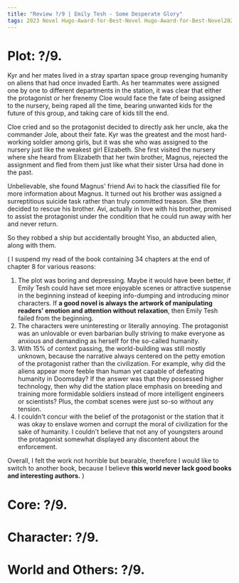 ```yaml
---
title: "Review ?/9 | Emily Tesh - Some Desperate Glory"
tags: 2023 Novel Hugo-Award-for-Best-Novel Hugo-Award-for-Best-Novel2024 Tordotcom/Orbit-Books science-fiction
---
```


# Plot: ?/9. 
Kyr and her mates lived in a stray spartan space group revenging humanity on aliens that had once invaded Earth. 
As her teammates were assigned one by one to different departments in the station, it was clear that either the protagonist or her frenemy Cloe would face the fate of being assigned to the nursery, being raped all the time, bearing unwanted kids for the future of this group, and taking care of kids till the end.

Cloe cried and so the protagonist decided to directly ask her uncle, aka the commander Jole, about their fate. Kyr was the greatest and the most hard-working soldier among girls, but it was she who was assigned to the nursery just like the weakest girl Elizabeth.
She first visited the nursery where she heard from Elizabeth that her twin brother, Magnus, rejected the assignment and fled from them just like what their sister Ursa had done in the past.

Unbelievable, she found Magnus' friend Avi to hack the classified file for more information about Magnus. It turned out his brother was assigned a surreptitious suicide task rather than truly committed treason. She then decided to rescue his brother. Avi, actually in love with his brother, promised to assist the protagonist under the condition that he could run away with her and never return.

So they robbed a ship but accidentally brought Yiso, an abducted alien, along with them.

(
I suspend my read of the book containing 34 chapters at the end of chapter 8 for various reasons:
1. The plot was boring and depressing. Maybe it would have been better, if Emily Tesh could have set more enjoyable scenes or attractive suspense in the beginning instead of keeping info-dumping and introducing minor characters. If **a good novel is always the artwork of manipulating readers' emotion and attention without relaxation**, then Emily Tesh failed from the beginning.
2. The characters were uninteresting or literally annoying. The protagonist was an unlovable or even barbarian bully striving to make everyone as anxious and demanding as herself for the so-called humanity.
3. With 15% of context passing, the world-building was still mostly unknown, because the narrative always centered on the petty emotion of the protagonist rather than the civilization. For example, why did the aliens appear more feeble than human yet capable of defeating humanity in Doomsday? If the answer was that they possessed higher technology, then why did the station place emphasis on breeding and training more formidable soldiers instead of more intelligent engineers or scientists? Plus, the combat scenes were just so-so without any tension.
4. I couldn't concur with the belief of the protagonist or the station that it was okay to enslave women and corrupt the moral of civilization for the sake of humanity. I couldn't believe that not any of youngsters around the protagonist somewhat displayed any discontent about the enforcement.

Overall, I felt the work not horrible but bearable, therefore I would like to switch to another book, because I believe **this world never lack good books and interesting authors.**
)


# Core: ?/9. 



# Character: ?/9. 



# World and Others: ?/9. 




